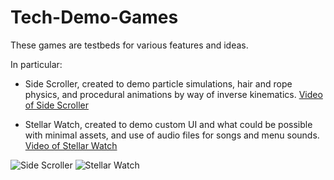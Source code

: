 # Tech-Demo-Games
These games are testbeds for various features and ideas.                                                                                                                                               
                                                                                                                 
In particular:
- Side Scroller, created to demo particle simulations, hair and rope physics, and procedural animations by way of inverse kinematics.
[Video of Side Scroller](https://youtu.be/vvD79In-BT0)

- Stellar Watch, created to demo custom UI and what could be possible with minimal assets, and use of audio files for songs and menu sounds.
[Video of Stellar Watch](https://youtu.be/tG84BrDL4-I)

![Side Scroller](https://user-images.githubusercontent.com/44931507/223041826-fbd0fe9d-98c1-45ca-9c37-9ed4934e984c.png)
![Stellar Watch](https://user-images.githubusercontent.com/44931507/223041407-5b286bd6-b2e3-4d90-8923-1f0afca3a6de.png)
<!---[Resume.pdf](https://github.com/Geist-of-the-Automaton/Tech-Demo-Games/files/10976943/Resume.pdf)--->
